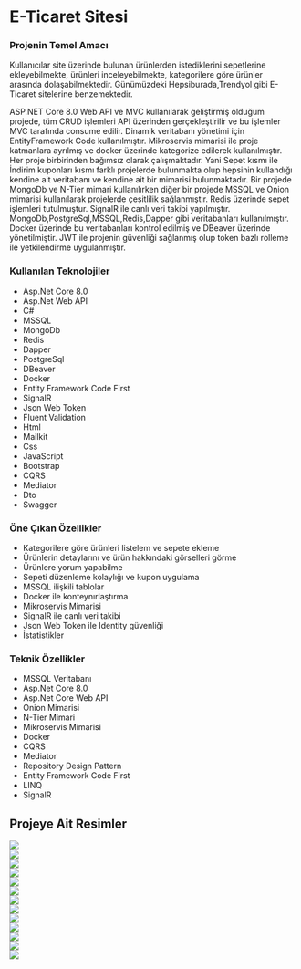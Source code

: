 <div>
  <h1> E-Ticaret Sitesi</h1>
  <h3> Projenin Temel Amacı</h3>
  <p> Kullanıcılar site üzerinde bulunan ürünlerden istediklerini sepetlerine ekleyebilmekte, ürünleri inceleyebilmekte, kategorilere göre ürünler arasında dolaşabilmektedir. Günümüzdeki Hepsiburada,Trendyol gibi E-Ticaret sitelerine benzemektedir.</p>
  <p>ASP.NET Core 8.0 Web API ve MVC kullanılarak geliştirmiş olduğum projede, tüm CRUD işlemleri API üzerinden gerçekleştirilir ve bu işlemler MVC tarafında consume edilir.
    Dinamik veritabanı yönetimi için EntityFramework Code kullanılmıştır. Mikroservis mimarisi ile proje katmanlara ayrılmış ve docker üzerinde kategorize edilerek kullanılmıştır.
    Her proje birbirinden bağımsız olarak çalışmaktadır. Yani Sepet kısmı ile İndirim kuponları kısmı farklı projelerde bulunmakta olup hepsinin kullandığı kendine ait veritabanı ve 
    kendine ait bir mimarisi bulunmaktadır. Bir projede MongoDb ve N-Tier mimari kullanılırken diğer bir projede MSSQL ve Onion mimarisi kullanılarak projelerde çeşitlilik sağlanmıştır.
    Redis üzerinde sepet işlemleri tutulmuştur. SignalR ile canlı veri takibi yapılmıştır. MongoDb,PostgreSql,MSSQL,Redis,Dapper gibi veritabanları kullanılmıştır. Docker üzerinde bu veritabanları kontrol
    edilmiş ve DBeaver üzerinde yönetilmiştir. JWT ile projenin güvenliği sağlanmış olup token bazlı rolleme ile yetkilendirme uygulanmıştır.</p>
  <h3> Kullanılan Teknolojiler</h3>
  <ul>
    <li>Asp.Net Core 8.0</li>
    <li>Asp.Net Web API</li>
    <li>C#</li>
    <li>MSSQL</li>
    <li>MongoDb</li>
    <li>Redis</li>
    <li>Dapper</li>
    <li>PostgreSql</li>
    <li>DBeaver</li>
    <li>Docker</li>
    <li>Entity Framework Code First</li>
    <li>SignalR</li>
    <li>Json Web Token</li>
    <li>Fluent Validation</li>
    <li>Html</li>
    <li>Mailkit</li>
    <li>Css</li>
    <li>JavaScript</li>
    <li>Bootstrap</li>
    <li>CQRS</li>
    <li>Mediator</li>
    <li>Dto</li>
    <li>Swagger</li>
  </ul>
  <h3> Öne Çıkan Özellikler</h3>
  <ul>
    <li>Kategorilere göre ürünleri listelem ve sepete ekleme</li>
    <li>Ürünlerin detaylarını ve ürün hakkındaki görselleri görme</li>
    <li>Ürünlere yorum yapabilme</li>
    <li>Sepeti düzenleme kolaylığı ve kupon uygulama</li>
    <li>MSSQL ilişkili tablolar</li>
    <li>Docker ile konteynırlaştırma</li>
    <li>Mikroservis Mimarisi</li>
    <li>SignalR ile canlı veri takibi</li>
    <li>Json Web Token ile Identity güvenliği</li>
    <li>İstatistikler</li>
  </ul>
  <h3> Teknik Özellikler</h3>
  <ul>
    <li>MSSQL Veritabanı</li>
    <li>Asp.Net Core 8.0</li>
    <li>Asp.Net Core Web API</li>
    <li>Onion Mimarisi</li>
    <li>N-Tier Mimari</li>
    <li>Mikroservis Mimarisi</li>
    <li>Docker</li>
    <li>CQRS</li>
    <li>Mediator</li>
    <li>Repository Design Pattern</li>
    <li>Entity Framework Code First</li>
    <li>LINQ</li>
    <li>SignalR</li>
  </ul>
  <div>
    <h2> Projeye Ait Resimler</h2>
    <img src="/ProjectScreenShots/localhost_7030_Default.png" />
    <br/>
    <img src="/ProjectScreenShots/localhost_7030_ProductList_ProductDetail_67b3a781ac0c55d6ad52120a.png" />
    <br/>
    <img src="/ProjectScreenShots/Ekran görüntüsü 2025-03-30 021621.png" />
    <br/>
    <img src="/ProjectScreenShots/Ekran görüntüsü 2025-03-30 021634.png" />
    <br/>
    <img src="/ProjectScreenShots/Ekran görüntüsü 2025-03-30 022014.png" />
    <br/>
    <img src="/ProjectScreenShots/Ekran görüntüsü 2025-03-30 022023.png" />
    <br/>
    <img src="/ProjectScreenShots/Ekran görüntüsü 2025-03-30 022034.png" />
    <br/>
    <img src="/ProjectScreenShots/Ekran görüntüsü 2025-03-30 022048.png" />
    <br/>
    <img src="/ProjectScreenShots/Ekran görüntüsü 2025-03-30 022111.png" />
    <br/>
    <img src="/ProjectScreenShots/Ekran görüntüsü 2025-03-30 022149.png" />
    <br/>
    <img src="/ProjectScreenShots/Ekran görüntüsü 2025-03-30 022209.png" />
    <br/>
    <img src="/ProjectScreenShots/Ekran görüntüsü 2025-03-30 022322.png" />
    <br/>
    <img src="/ProjectScreenShots/Ekran görüntüsü 2025-06-05 233353.png" />
  </div>
</div>
